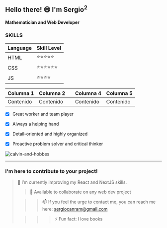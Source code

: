  ## Hello there! 😄 I'm Sergio<sup>2</sup>

 #### Mathematician and Web Developer 

 ### SKILLS
| Language | Skill Level |
| ----     | :----         |
| HTML     | ⭐⭐⭐⭐⭐|
| CSS      | ⭐⭐⭐⭐⭐⭐|
| JS       | ⭐⭐⭐⭐ |

| Columna 1 | Columna 2 |      | Columna 4 | Columna 5 |
|-----------|-----------|------|-----------|-----------|
| Contenido | Contenido |      | Contenido | Contenido |


- [x] Great worker and team player
- [x] Always a helping hand
- [x] Detail-oriented and highly organized
- [x] Proactive problem solver and critical thinker


![calvin-and-hobbes](https://github.com/sergiocanram/sergiocanram/assets/43572682/6c351997-7c5d-48db-b547-f2e38bea7975)



---
  
 ### I'm here to contribute to your project!

> 🌱 I’m currently improving my React and NextJS skills.
> 
>> 👯 Available to collaborate on any web dev project 
> 
>>> 📫 If you feel the urge to contact me, you can reach me here: sergiocanram@gmail.com 
> 
>>>> ⚡ Fun fact: I love books 

